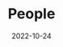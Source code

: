 ---
title: People
date: 2022-10-24

type: landing

sections:
  - block: people
    content:
      title: Meet the Team
      # Choose which groups/teams of users to display.
      #   Edit `user_groups` in each user's profile to add them to one or more of these groups.
      user_groups:
          - Professor
          - Student
          - Alumni
      sort_by: Params.last_name
      sort_ascending: true
    design:
      show_interests: true
      show_role: true
      show_social: false
      show_email: true
---